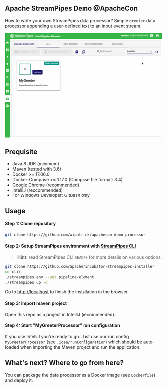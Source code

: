 <!--
  ~ Licensed to the Apache Software Foundation (ASF) under one or more
  ~ contributor license agreements.  See the NOTICE file distributed with
  ~ this work for additional information regarding copyright ownership.
  ~ The ASF licenses this file to You under the Apache License, Version 2.0
  ~ (the "License"); you may not use this file except in compliance with
  ~ the License.  You may obtain a copy of the License at
  ~
  ~    http://www.apache.org/licenses/LICENSE-2.0
  ~
  ~ Unless required by applicable law or agreed to in writing, software
  ~ distributed under the License is distributed on an "AS IS" BASIS,
  ~ WITHOUT WARRANTIES OR CONDITIONS OF ANY KIND, either express or implied.
  ~ See the License for the specific language governing permissions and
  ~ limitations under the License.
  ~
  -->
  
## Apache StreamPipes Demo @ApacheCon
How to write your own StreamPipes data processor? Simple `greeter` data processor appending a user-defined text to an input event stream.

![MyGreeter Demo](img/apachecon.gif)

## Prequisite
* Java 8 JDK (minimum)
* Maven (tested with 3.6)
* Docker >= 17.06.0
* Docker-Compose >= 1.17.0 (Compose file format: 3.4)
* Google Chrome (recommended)
* IntelliJ (reccommended)
* For Windows Developer: GitBash only

## Usage

#### Step 1: Clone repository
```bash
git clone https://github.com/wipatrick/apachecon-demo-processor
```

#### Step 2: Setup StreamPipes environment with **[StreamPipes CLI](https://github.com/apache/incubator-streampipes-installer/cli)**
> **Hint**: read StreamPipes CLI `README` for more details on various options.
```bash
git clone https://github.com/apache/incubator-streampipes-installer
cd cli/
./streampipes env --set pipeline-element
./streampipes up -d
```
Go to [http://localhost](http://localhost) to finish the installation in the browser.

#### Step 3: Import maven project
Open this repo as a project in IntelliJ (recommended).

#### Step 4: Start "MyGreeterProcessor" run configuration
If you use IntelliJ you're ready to go. Just use our run config `MyGreeterProcessor` (see `.idea/runConfiguration`) which
should be auto-loaded when importing the Maven project and run the application.

## What's next? Where to go from here?
You can package the data processor as a Docker image (see `Dockerfile`) and deploy it.
